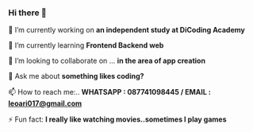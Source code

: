 ### Hi there 👋


🔭 I’m currently working on **an independent study at DiCoding Academy**

🌱 I’m currently learning **Frontend Backend web**

👯 I’m looking to collaborate on ... **in the area of app creation**

💬 Ask me about **something likes coding?**

📫 How to reach me:.. **WHATSAPP : 087741098445 / EMAIL : leoari017@gmail.com**

⚡ Fun fact: **I really like watching movies..sometimes I play games**

